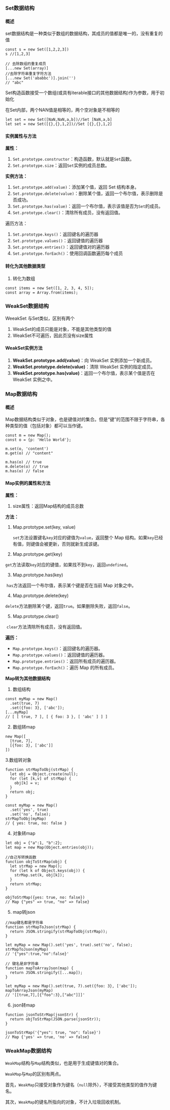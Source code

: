 ### Set数据结构

#### 概述

set数据结构是一种类似于数组的数据结构，其成员的值都是唯一的，没有重复的值

```
const s = new Set([1,2,2,3])
s //[1,2,3]

// 去除数组的重复成员
[...new Set(array)]
//去除字符串重复字符方法
[...new Set('ababbc')].join('')
// "abc"
```

Set构造函数接受一个数组(或具有iterable接口的其他数据结构)作为参数，用于初始化

在Set内部，两个NAN值是相等的，两个空对象是不相等的

```
let set = new Set([NaN,NaN,a,b])//Set [NaN,a,b]
let set = new Set([{},{},1,2])//Set [{},{},1,2]
```

#### 实例属性与方法

**属性：**

1. `Set.prototype.constructor`：构造函数，默认就是`Set`函数。
2. `Set.prototype.size`：返回`Set`实例的成员总数。

**实例方法：**

1. `Set.prototype.add(value)`：添加某个值，返回 Set 结构本身。
2. `Set.prototype.delete(value)`：删除某个值，返回一个布尔值，表示删除是否成功。
3. `Set.prototype.has(value)`：返回一个布尔值，表示该值是否为`Set`的成员。
4. `Set.prototype.clear()`：清除所有成员，没有返回值。

遍历方法：

1. `Set.prototype.keys()`：返回键名的遍历器
2. `Set.prototype.values()`：返回键值的遍历器
3. `Set.prototype.entries()`：返回键值对的遍历器
4. `Set.prototype.forEach()`：使用回调函数遍历每个成员



#### 转化为其他数据类型

1. 转化为数组

```
const items = new Set([1, 2, 3, 4, 5]);
const array = Array.from(items);
```

### WeakSet数据结构

WeeakSet 与Set类似，区别有两个

1. WeakSet的成员只能是对象，不能是其他类型的值
2. WeakSet不可遍历，因此页没有size属性



#### WeakSet实例方法

1. **WeakSet.prototype.add(value)**：向 WeakSet 实例添加一个新成员。
2. **WeakSet.prototype.delete(value)**：清除 WeakSet 实例的指定成员。
3. **WeakSet.prototype.has(value)**：返回一个布尔值，表示某个值是否在 WeakSet 实例之中。

### Map数据结构

#### 概述

Map数据结构类似于对象，也是键值对的集合。但是“键”的范围不限于字符串，各种类型的值（包括对象）都可以当作键。

```
const m = new Map();
const o = {p: 'Hello World'};

m.set(o, 'content')
m.get(o) // "content"

m.has(o) // true
m.delete(o) // true
m.has(o) // false
```

#### Map实例的属性和方法

**属性：**

1. size属性：返回Map结构的成员总数

**方法：**

1. Map.prototype.set(key, value) 

   `set`方法设置键名`key`对应的键值为`value`，返回整个 Map 结构。如果`key`已经有值，则键值会被更新，否则就新生成该键。

2. Map.prototype.get(key)

​		`get`方法读取`key`对应的键值，如果找不到`key`，返回`undefined`。

3. Map.prototype.has(key)

​	`has`方法返回一个布尔值，表示某个键是否在当前 Map 对象之中。

4. Map.prototype.delete(key)

​	`delete`方法删除某个键，返回`true`。如果删除失败，返回`false`。

5. Map.prototype.clear()

​	`clear`方法清除所有成员，没有返回值。

**遍历：**

- `Map.prototype.keys()`：返回键名的遍历器。
- `Map.prototype.values()`：返回键值的遍历器。
- `Map.prototype.entries()`：返回所有成员的遍历器。
- `Map.prototype.forEach()`：遍历 Map 的所有成员。



**Map转为其他数据结构**

1. 数组结构

```
const myMap = new Map()
  .set(true, 7)
  .set({foo: 3}, ['abc']);
[...myMap]
// [ [ true, 7 ], [ { foo: 3 }, [ 'abc' ] ] ]
```

2. 数组转map

```
new Map([
  [true, 7],
  [{foo: 3}, ['abc']]
])
```

3.数组转对象

```
function strMapToObj(strMap) {
  let obj = Object.create(null);
  for (let [k,v] of strMap) {
    obj[k] = v;
  }
  return obj;
}

const myMap = new Map()
  .set('yes', true)
  .set('no', false);
strMapToObj(myMap)
// { yes: true, no: false }
```

4. 对象转map

```
let obj = {"a":1, "b":2};
let map = new Map(Object.entries(obj));

//自己写转换函数
function objToStrMap(obj) {
  let strMap = new Map();
  for (let k of Object.keys(obj)) {
    strMap.set(k, obj[k]);
  }
  return strMap;
}

objToStrMap({yes: true, no: false})
// Map {"yes" => true, "no" => false}
```

5. map转json

```
//map键名都是字符串
function strMapToJson(strMap) {
  return JSON.stringify(strMapToObj(strMap));
}

let myMap = new Map().set('yes', true).set('no', false);
strMapToJson(myMap)
// '{"yes":true,"no":false}'

// 键名是非字符串
function mapToArrayJson(map) {
  return JSON.stringify([...map]);
}

let myMap = new Map().set(true, 7).set({foo: 3}, ['abc']);
mapToArrayJson(myMap)
// '[[true,7],[{"foo":3},["abc"]]]'
```

6. json转map

```
function jsonToStrMap(jsonStr) {
  return objToStrMap(JSON.parse(jsonStr));
}

jsonToStrMap('{"yes": true, "no": false}')
// Map {'yes' => true, 'no' => false}
```





### WeakMap数据结构

`WeakMap`结构与`Map`结构类似，也是用于生成键值对的集合。



`WeakMap`与`Map`的区别有两点。

首先，`WeakMap`只接受对象作为键名（`null`除外），不接受其他类型的值作为键名。

其次，`WeakMap`的键名所指向的对象，不计入垃圾回收机制。